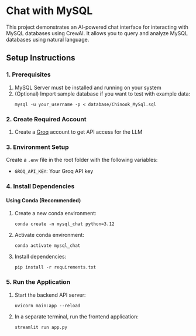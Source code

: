 # Chat with MySQL

This project demonstrates an AI-powered chat interface for interacting with MySQL databases using CrewAI. It allows you to query and analyze MySQL databases using natural language.

## Setup Instructions

### 1. Prerequisites

1. MySQL Server must be installed and running on your system
2. (Optional) Import sample database if you want to test with example data:
   ```
   mysql -u your_username -p < database/Chinook_MySql.sql
   ```

### 2. Create Required Account

1. Create a [Groq](https://console.groq.com) account to get API access for the LLM

### 3. Environment Setup

Create a `.env` file in the root folder with the following variables:

- `GROQ_API_KEY`: Your Groq API key

### 4. Install Dependencies

#### Using Conda (Recommended)

1. Create a new conda environment:
   ```
   conda create -n mysql_chat python=3.12
   ```

2. Activate conda environment:
   ```
   conda activate mysql_chat
   ```

3. Install dependencies:
   ```
   pip install -r requirements.txt
   ```

### 5. Run the Application

1. Start the backend API server:
   ```
   uvicorn main:app --reload
   ```

2. In a separate terminal, run the frontend application:
   ```
   streamlit run app.py
   ```